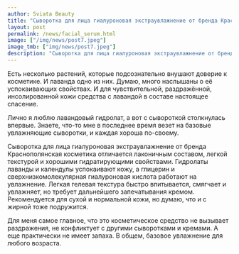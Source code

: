 ```yaml
---
author: Sviata Beauty
title: "Сыворотка для лица гиалуроновая экстраувлажнение от бренда Краснополянская косметика"
layout: post
permalink: /news/facial_serum.html
image: ["/img/news/post7.jpeg"]
image_tmb: ["img/news/post7.jpeg"]
description: "Сыворотка для лица гиалуроновая экстраувлажнение от бренда Краснополянская косметика отличается лаконичным составом, легкой текстурой и хорошими гидратирующими свойствами."
---
```

Есть несколько растений, которые подсознательно внушают доверие к косметике. И лаванда одно из них. Думаю, много наслышаны о её успокаивающих свойствах. И для чувствительной, раздражённой, инсолированной кожи средства с лавандой в составе настоящее спасение.

Лично я люблю лавандовый гидролат, а вот с сывороткой столкнулась впервые. Знаете, что-то мне в последнее время везет на базовые увлажняющие сыворотки, и каждая хороша по-своему.

Сыворотка для лица гиалуроновая экстраувлажнение от бренда Краснополянская косметика отличается лаконичным составом, легкой текстурой и хорошими гидратирующими свойствами. Гидролаты лаванды и календулы успокаивают кожу, а глицерин и сверхнизкомолекулярная гиалуроновая кислота работают на увлажнение. Легкая гелевая текстура быстро впитывается, смягчает и увлажняет, но требует дальнейшего запечатывания кремом. Рекомендуется для сухой и нормальной кожи, но думаю, что и с жирной тоже подружится.

Для меня самое главное, что это косметическое средство не вызывает раздражения, не конфликтует с другими сыворотками и кремами. А еще практически не имеет запаха. В общем, базовое увлажнение для любого возраста.

